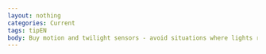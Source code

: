 ```yaml
---
layout: nothing
categories: Current
tags: tipEN
body: Buy motion and twilight sensors - avoid situations where lights remain on unnecessarily.
---
```

